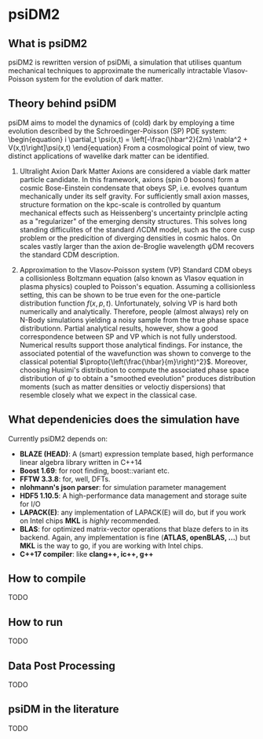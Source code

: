 # psiDM2

## What is psiDM2

psiDM2 is rewritten version of psiDMi, a simulation that utilises quantum mechanical techniques 
to approximate the numerically intractable Vlasov-Poisson system for the evolution of dark matter.

## Theory behind psiDM
psiDM aims to model the dynamics of (cold) dark by employing a time evolution
described by the Schroedinger-Poisson (SP) PDE system:
\begin{equation}
    i \partial_t \psi(x,t) = \left[-\frac{\hbar^2}{2m} \nabla^2 +
    V(x,t)\right]\psi(x,t)
\end{equation}
From a cosmological point of view, two distinct applications of wavelike dark
matter can be identified.
1. Ultralight Axion Dark Matter
Axions are considered a viable dark matter particle candidate. In this
framework, axions (spin 0 bosons) form a cosmic Bose-Einstein condensate that
obeys SP, i.e. evolves quantum mechanically under its self gravity. For
sufficiently small axion masses, structure formation on the kpc-scale is controlled
by quantum mechanical effects such as Heissenberg's uncertainty princlple acting
as a "regularizer" of the emerging density structures. This solves long standing
difficulites of the standard $\Lambda$CDM model, such as the core cusp problem
or the predicition of diverging densities in cosmic halos. On scales vastly
larger than the axion de-Broglie wavelength $\psi$DM recovers the standard CDM
description.

2. Approximation to the Vlasov-Poisson system (VP)
Standard CDM obeys a collisionless Boltzmann equation (also known as Vlasov
equation in plasma physics) coupled to Poisson's
equation. Assuming a collisionless setting, this can be shown to be true even
for the one-particle distribution function $f(x,p,t)$. Unfortunately, solving
VP is hard both numerically and analytically. Therefore, people (almost always)
rely on N-Body simulations yielding a noisy sample from the true phase space
distributionn. Partial analytical results, however, show a good correspondence
between SP and VP which is not fully understood. Numerical results support those
analytical findings. For instance, the associated potential of the wavefunction
was shown to converge to the classical potential $\propto{\left(\frac{\hbar}{m}\right)^2}$.
Moreover, choosing Husimi's distribution to compute the associated phase
space distribution of $\psi$ to obtain a "smoothed eveolution" produces
distribution moments (such as matter densities or veloctiy dispersions) that
resemble closely what we expect in the classical case.
### 

## What dependenicies does the simulation have
Currently psiDM2 depends on:
* **BLAZE (HEAD)**: A (smart) expression template based, high performance linear algebra library written in C++14
* **Boost 1.69**: for root finding, boost::variant etc.
* **FFTW 3.3.8**: for, well, DFTs.
* **nlohmann's json parser**: for simulation parameter management
* **HDF5 1.10.5**: A high-performance data management and storage suite for I/O
* **LAPACK(E)**: any implementation of LAPACK(E) will do, but if you work on
    Intel chips **MKL** is _highly_ recommended.
* **BLAS**: for optimized matrix-vector operations that blaze defers to in its
    backend. Again, any implementation is fine (**ATLAS, openBLAS, ...**) but
    **MKL** is the way to go, if you are working with Intel chips.
* **C++17 compiler**: like **clang++, ic++, g++**

## How to compile
TODO

## How to run
TODO

## Data Post Processing
TODO

## psiDM in the literature
TODO
